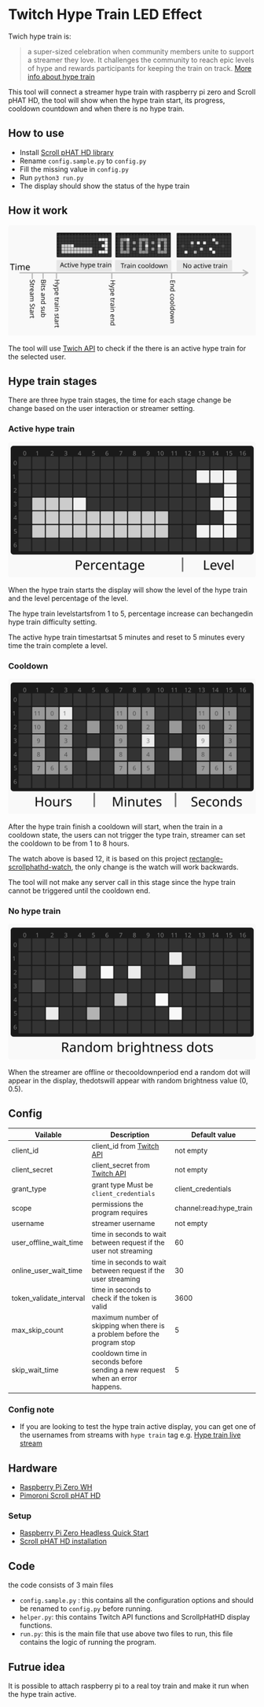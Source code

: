 # Twitch Hype Train LED Effect
Twich hype train is:
>a super-sized celebration when community members unite to support a streamer they love. It challenges the community to reach epic levels of hype and rewards participants for keeping the train on track. [More info about hype train](https://help.twitch.tv/s/article/hype-train-guide?language=en_US)

This tool will connect a streamer hype train with raspberry pi zero and Scroll pHAT HD, the tool will show when the hype train start, its progress, cooldown countdown and when there is no hype train.

## How to use 
- Install  [Scroll pHAT HD library](https://github.com/pimoroni/scroll-phat-hd#manual-install)
- Rename `config.sample.py` to `config.py`
- Fill the missing value in `config.py`
- Run `python3 run.py`
- The display should show the status of the hype train


## How it work
![Hype train timeline](svg/stream_time_line.svg)


The tool will use [Twich API](https://dev.twitch.tv/docs/api/) to check if the there is an active hype train for the selected user.

## Hype train stages

There are three hype train stages, the time for each stage change be change based on the user interaction or streamer setting.

### Active hype train
![Train progress](svg/train-progress.svg)

When the hype train starts the display will show the level of the hype train and the level percentage of the level.

The hype train levelstartsfrom 1 to 5, percentage increase can bechangedin hype train difficulty setting.

The active hype train timestartsat 5 minutes and reset to 5 minutes every time the train complete a level.

### Cooldown
![hype train cooldown countdown](svg/countdown.svg)

After the hype train finish a cooldown will start, when the train in a cooldown state, the users can not trigger the
type train, streamer can  set the cooldown to be from 1 to 8 hours.

The watch above is based 12, it is based on this project [rectangle-scrollphathd-watch](https://github.com/plusmnt/rectangle-scrollphathd-watch), 
the only change is the watch will work backwards.

The tool will not make any server call in this stage since the hype train cannot be triggered until the cooldown end.

### No hype train
![no hype train random do](svg/random_dot.svg)

When the streamer are offline or thecooldownperiod end a random dot will appear in the display, thedotswill appear with random brightness value (0, 0.5).

## Config
| Vailable                | Description                                                                  | Default value           |
|-------------------------|------------------------------------------------------------------------------|-------------------------|
| client_id               | client_id from [Twitch API](https://dev.twitch.tv/console/apps/create)       | not empty               |
| client_secret           | client_secret from [Twitch API](https://dev.twitch.tv/console/apps/create)   | not empty               |
| grant_type              | grant type Must be `client_credentials`                                      | client_credentials      |
| scope                   | permissions the program requires                                             | channel:read:hype_train |
| username                | streamer username                                                            | not empty               |
| user_offline_wait_time  | time in seconds to wait between request if the user not streaming            | 60                      |
| online_user_wait_time   | time in seconds to wait between request if the user streaming                | 30                      |
| token_validate_interval | time in seconds  to check if the token is valid                              | 3600                    |
| max_skip_count          | maximum number of skipping when there is a problem before the program stop   | 5                       |
| skip_wait_time          | cooldown time in seconds before sending a new request when an error happens. | 5                       |

### Config note 
- If you are looking to test the hype train active display, you can get one of the usernames from streams with `hype train` tag e.g. [Hype train live stream](https://www.twitch.tv/directory/all/tags/c2839af5-f1d2-46c4-8edc-1d0bfbd85070)

## Hardware
* [Raspberry Pi Zero WH](https://www.adafruit.com/product/3708)
* [Pimoroni Scroll pHAT HD](https://www.adafruit.com/product/3473)

### Setup 
* [Raspberry Pi Zero Headless Quick Start](https://learn.adafruit.com/raspberry-pi-zero-creation)
* [Scroll pHAT HD installation](https://github.com/pimoroni/scroll-phat-hd#manual-install)

## Code
the code consists of 3 main files 
- `config.sample.py` : this contains all the configuration options and should be renamed to `config.py` before running.
- `helper.py`: this contains Twitch API functions and ScrollpHatHD display functions.
- `run.py`: this is the main file that use above two files to run, this file contains the logic of running the program.


## Futrue idea
It is possible to attach raspberry pi to a real toy train and make it run when the hype train active.
